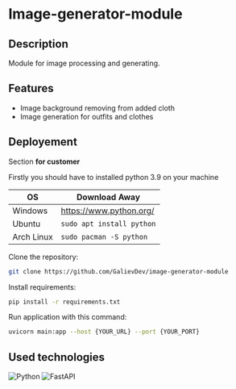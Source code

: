 # Image-generator-module



## Description
Module for image processing and generating.

## Features
- Image background removing from added cloth
- Image generation for outfits and clothes

## Deployement
Section **for customer**

Firstly you should have to installed python 3.9 on your machine

|OS|Download Away|
|-|-|
|Windows|https://www.python.org/|
|Ubuntu|`sudo apt install python`|
|Arch Linux|`sudo pacman -S python`|


Clone the repository: 
```bash
git clone https://github.com/GalievDev/image-generator-module
```

Install requirements:

```bash
pip install -r requirements.txt
```

Run application with this command:

```bash
uvicorn main:app --host {YOUR_URL} --port {YOUR_PORT}
```

## Used technologies
![Python](https://img.shields.io/badge/python-3670A0?style=for-the-badge&logo=python&logoColor=ffdd54)
![FastAPI](https://img.shields.io/badge/FastAPI-005571?style=for-the-badge&logo=fastapi)
